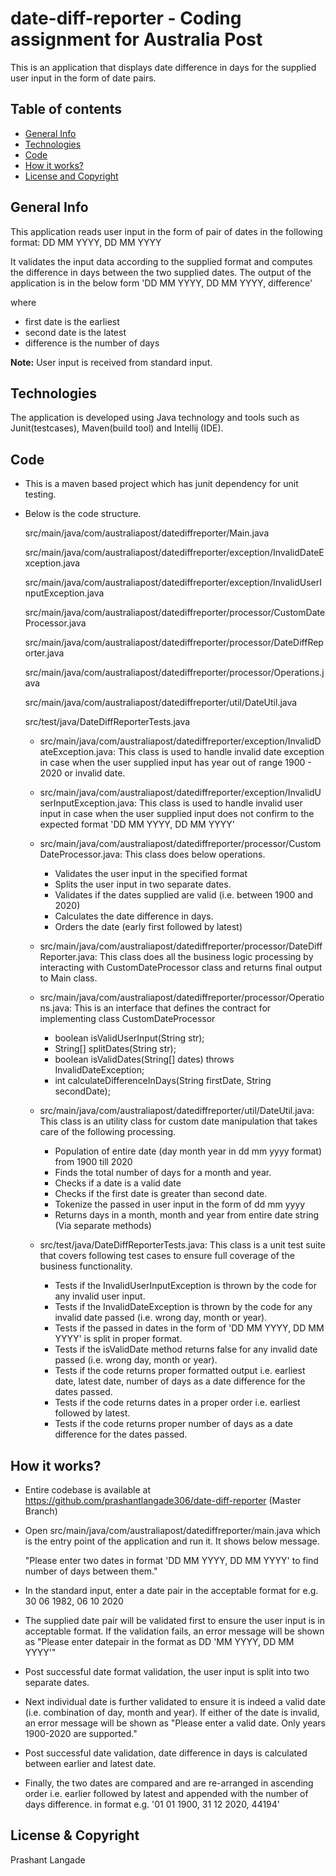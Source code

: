 # date-diff-reporter - Coding assignment for Australia Post

This is an application that displays date difference in days for the supplied user input in the form of date pairs.


## Table of contents
* [General Info](#general-Info)
* [Technologies](#technologies)
* [Code](#code)
* [How it works?](#how-it-works)
* [License and Copyright](#license-and-copyright)

## General Info
This application reads user input in the form of pair of dates in the following format: 
DD MM YYYY, DD MM YYYY

It validates the input data according to the supplied format and computes the difference in days between the two supplied dates.
The output of the application is in the below form 'DD MM YYYY, DD MM YYYY, difference' 

where 
* first date is the earliest
* second date is the latest 
* difference is the number of days

<b>Note:</b> User input is received from standard input.

## Technologies
The application is developed using Java technology and tools such as Junit(testcases), Maven(build tool) and Intellij (IDE).

## Code
*  This is a maven based project which has junit dependency for unit testing.
*  Below is the code structure.

   src/main/java/com/australiapost/datediffreporter/Main.java
   
   src/main/java/com/australiapost/datediffreporter/exception/InvalidDateException.java
   
   src/main/java/com/australiapost/datediffreporter/exception/InvalidUserInputException.java
   
   src/main/java/com/australiapost/datediffreporter/processor/CustomDateProcessor.java
   
   src/main/java/com/australiapost/datediffreporter/processor/DateDiffReporter.java
   
   src/main/java/com/australiapost/datediffreporter/processor/Operations.java
   
   src/main/java/com/australiapost/datediffreporter/util/DateUtil.java
   
   src/test/java/DateDiffReporterTests.java
   
   * src/main/java/com/australiapost/datediffreporter/exception/InvalidDateException.java:
      This class is used to handle invalid date exception in case when the user supplied input has year out of range 1900 - 2020 or invalid date.
      
   * src/main/java/com/australiapost/datediffreporter/exception/InvalidUserInputException.java:
      This class is used to handle invalid user input in case when the user supplied input does not confirm to the expected format 'DD MM YYYY, DD MM YYYY'
      
   *  src/main/java/com/australiapost/datediffreporter/processor/CustomDateProcessor.java:
      This class does below operations.
      
      * Validates the user input in the specified format
      * Splits the user input in two separate dates.
      * Validates if the dates supplied are valid (i.e. between 1900 and 2020)
      * Calculates the date difference in days.
      * Orders the date (early first followed by latest)
   
   *  src/main/java/com/australiapost/datediffreporter/processor/DateDiffReporter.java: 
      This class does all the business logic processing by interacting with CustomDateProcessor class and returns final output to Main class.
      
   *  src/main/java/com/australiapost/datediffreporter/processor/Operations.java:
      This is an interface that defines the contract for implementing class CustomDateProcessor
      
      * boolean isValidUserInput(String str);
      * String[] splitDates(String str);
      * boolean isValidDates(String[] dates) throws InvalidDateException;
      * int calculateDifferenceInDays(String firstDate, String secondDate);
      
    * src/main/java/com/australiapost/datediffreporter/util/DateUtil.java:
      This class is an utility class for custom date manipulation that takes care of the following processing.
      
      * Population of entire date (day month year in dd mm yyyy format) from 1900 till 2020
      * Finds the total number of days for a month and year.
      * Checks if a date is a valid date
      * Checks if the first date is greater than second date.
      * Tokenize the passed in user input in the form of dd mm yyyy
      * Returns days in a month, month and year from entire date string (Via separate methods)
      
    * src/test/java/DateDiffReporterTests.java:
      This class is a unit test suite that covers following test cases to ensure full coverage of the business functionality.
      
       * Tests if the InvalidUserInputException is thrown by the code for any invalid user input.
       * Tests if the InvalidDateException is thrown by the code for any invalid date passed (i.e. wrong day, month or year).
       * Tests if the passed in dates in the form of 'DD MM YYYY, DD MM YYYY' is split in proper format.
       * Tests if the isValidDate method returns false for any invalid date passed (i.e. wrong day, month or year).
       * Tests if the code returns proper formatted output i.e. earliest date, latest date, number of days as a date difference for the dates passed.
       * Tests if the code returns dates in a proper order i.e. earliest followed by latest.
       * Tests if the code returns proper number of days as a date difference for the dates passed.

## How it works?

*  Entire codebase is available at https://github.com/prashantlangade306/date-diff-reporter (Master Branch)
*  Open src/main/java/com/australiapost/datediffreporter/main.java which is the entry point of the application and run it. It shows below message.


   "Please enter two dates in format 'DD MM YYYY, DD MM YYYY' to find number of days between them."
*  In the standard input, enter a date pair in the acceptable format for e.g. 30 06 1982, 06 10 2020
*  The supplied date pair will be validated first to ensure the user input is in acceptable format. If the validation fails, an error message will be shown
   as "Please enter datepair in the format as DD 'MM YYYY, DD MM YYYY'"
*  Post successful date format validation, the user input is split into two separate dates.
*  Next individual date is further validated to ensure it is indeed a valid date (i.e. combination of day, month and year). If either of the date is invalid,
   an error message will be shown as "Please enter a valid date. Only years 1900-2020 are supported."
*  Post successful date validation, date difference in days is calculated between earlier and latest date.
*  Finally, the two dates are compared and are re-arranged in ascending order i.e. earlier followed by latest and appended with the number of days difference.
   in format e.g. '01 01 1900, 31 12 2020, 44194'

## License & Copyright
Prashant Langade
